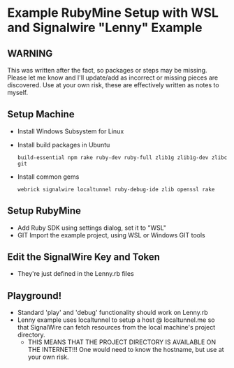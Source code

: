 # Example RubyMine Setup with WSL and Signalwire "Lenny" Example

## WARNING
This was written after the fact, so packages or steps may be missing.  Please let me know and I'll update/add as incorrect or missing pieces are discovered.  Use at your own risk, these are effectively written as notes to myself.

## Setup Machine
* Install Windows Subsystem for Linux
* Install build packages in Ubuntu 

  `build-essential npm rake ruby-dev ruby-full zlib1g zlib1g-dev zlibc git`
* Install common gems

  `webrick signalwire localtunnel ruby-debug-ide zlib openssl rake`

## Setup RubyMine
* Add Ruby SDK using settings dialog, set it to "WSL"
* GIT Import the example project, using WSL or Windows GIT tools

## Edit the SignalWire Key and Token
* They're just defined in the Lenny.rb files

## Playground!
* Standard 'play' and 'debug' functionality should work on Lenny.rb
* Lenny example uses localtunnel to setup a host @ localtunnel.me so that SignalWire can fetch resources from the local machine's project directory.
  * THIS MEANS THAT THE PROJECT DIRECTORY IS AVAILABLE ON THE INTERNET!!! One would need to know the hostname, but use at your own risk.
